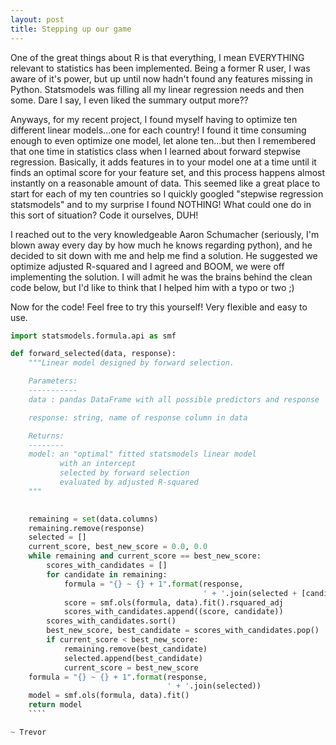 ```yaml
---
layout: post
title: Stepping up our game
---
```


One of the great things about R is that everything, I mean EVERYTHING relevant to 
statistics has been implemented.  Being a former R user, I was aware of it's power,
but up until now hadn't found any features missing in Python.  Statsmodels was 
filling all my linear regression needs and then some.  Dare I say, I even liked
the summary output more??

Anyways, for my recent project, I found myself having to optimize ten
different linear models...one for each country!  I found it time consuming enough
to even optimize one model, let alone ten...but then I remembered that one time in
statistics class when I learned about forward stepwise regression.  Basically, it
adds features in to your model one at a time until it finds an optimal score for
your feature set, and this process happens almost instantly on a reasonable amount
 of data.  This seemed like a great place to start for each of my ten countries
so I quickly googled "stepwise regression statsmodels" and to my surprise I found
NOTHING!  What could one do in this sort of situation?  Code it ourselves, DUH!

I reached out to the very knowledgeable Aaron Schumacher (seriously, I'm blown
away every day by how much he knows regarding python), and he decided to sit down with
me and help me find a solution.  He suggested we optimize adjusted R-squared and
I agreed and BOOM, we were off implementing the solution.  I will admit he was the 
brains behind the clean code below, but I'd like to think that I helped him with a typo or 
two ;)

Now for the code!  Feel free to try this yourself!  Very flexible and easy to use.


````python
import statsmodels.formula.api as smf

def forward_selected(data, response):
    """Linear model designed by forward selection.

    Parameters:
    -----------
    data : pandas DataFrame with all possible predictors and response

    response: string, name of response column in data

    Returns:
    --------
    model: an "optimal" fitted statsmodels linear model
           with an intercept
           selected by forward selection
           evaluated by adjusted R-squared
    """
    

    remaining = set(data.columns)
    remaining.remove(response)
    selected = []
    current_score, best_new_score = 0.0, 0.0
    while remaining and current_score == best_new_score:
        scores_with_candidates = []
        for candidate in remaining:
            formula = "{} ~ {} + 1".format(response,
                                           ' + '.join(selected + [candidate]))
            score = smf.ols(formula, data).fit().rsquared_adj
            scores_with_candidates.append((score, candidate))
        scores_with_candidates.sort()
        best_new_score, best_candidate = scores_with_candidates.pop()
        if current_score < best_new_score:
            remaining.remove(best_candidate)
            selected.append(best_candidate)
            current_score = best_new_score
    formula = "{} ~ {} + 1".format(response,
                                   ' + '.join(selected))
    model = smf.ols(formula, data).fit()
    return model
    ````

~ Trevor